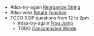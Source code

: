 - #dsa-try-again [Reorganize String](https://leetcode.com/problems/reorganize-string/)
- #dsa-wins [Rotate Function](https://leetcode.com/problems/rotate-function/)
- TODO 3 DP questions from 12 to 2pm
	- #dsa-try-again [Frog Jump](https://leetcode.com/problems/frog-jump/)
	- TODO [Concatenated Words](https://leetcode.com/problems/concatenated-words/)